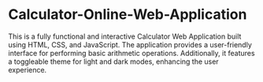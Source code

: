 # Calculator-Online-Web-Application
This is a fully functional and interactive Calculator Web Application built using HTML, CSS, and JavaScript. The application provides a user-friendly interface for performing basic arithmetic operations. Additionally, it features a toggleable theme for light and dark modes, enhancing the user experience.
